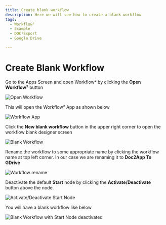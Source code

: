 ```yaml
---
title: Create blank workflow
description: Here we will see how to create a blank workflow
tags:
  - Workflow²
  - Example
  - DOC²Export
  - Google Drive

---
```


# Create Blank Workflow

Go to the Apps Screen and open Workflow² by clicking the **Open Workflow²** button

![Open Workflow](/_images/example/gdrive/image1.png)

This will open the Workflow² App as shown below

![Workflow App](/_images/example/gdrive/image2.png)

Click the **New blank workflow** button in the upper right corner to open the workflow blank designer screen

![Blank Workflow](/_images/example/gdrive/image3.png)

Rename the workflow to some appropriate name by clicking the workflow name at top left corner. In our case we are renaming it to **Doc2App To GDrive**

![Workflow rename](/_images/example/gdrive/image6.png)

Deactivate the default **Start**  node by clicking the **Activate/Deactivate** button above the node.

![Activate/Deactivate Start Node](/_images/example/gdrive/image5.png)

You will have a blank workflow like below

![Blank Workflow with Start Node deactivated](/_images/example/gdrive/image7.png)
